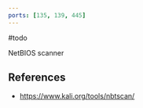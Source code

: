 ```yaml
---
ports: [135, 139, 445]
---
```


#todo 

NetBIOS scanner

## References
- https://www.kali.org/tools/nbtscan/